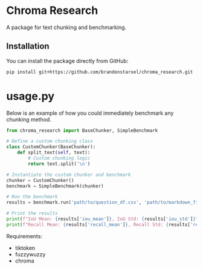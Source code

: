 # Chroma Research

A package for text chunking and benchmarking.

## Installation

You can install the package directly from GitHub:

```bash
pip install git+https://github.com/brandonstarxel/chroma_research.git
```


# usage.py
Below is an example of how you could immediately benchmark any chunking method.
```python
from chroma_research import BaseChunker, SimpleBenchmark

# Define a custom chunking class
class CustomChunker(BaseChunker):
    def split_text(self, text):
        # Custom chunking logic
        return text.split('\n')

# Instantiate the custom chunker and benchmark
chunker = CustomChunker()
benchmark = SimpleBenchmark(chunker)

# Run the benchmark
results = benchmark.run('path/to/question_df.csv', 'path/to/markdown_files')

# Print the results
print(f"IoU Mean: {results['iou_mean']}, IoU Std: {results['iou_std']}")
print(f"Recall Mean: {results['recall_mean']}, Recall Std: {results['recall_std']}")
```

Requirements:
- tiktoken
- fuzzywuzzy
- chroma
